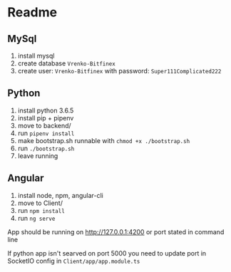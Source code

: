 # Readme

## MySql

 1. install mysql
 2. create database `Vrenko-Bitfinex`
 3. create user: `Vrenko-Bitfinex` with password: `Super111Complicated222`

## Python

 1. install python 3.6.5
 2. install pip + pipenv
 3. move to backend/
 4. run `pipenv install`
 5. make bootstrap.sh runnable with `chmod +x ./bootstrap.sh`
 6. run `./bootstrap.sh`
 7. leave running

## Angular
 1. install node, npm, angular-cli
 2. move to Client/
 3. run `npm install`
 4. run `ng serve`

App should be running on <http://127.0.0.1:4200> or port stated in command line

If python app isn't searved on port 5000 you need to update port in SocketIO config in `Client/app/app.module.ts`